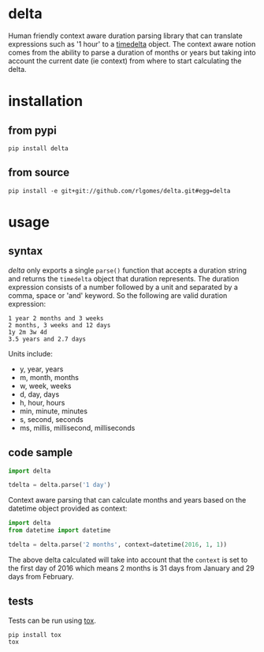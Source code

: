 # delta

Human friendly context aware duration parsing library that can translate
expressions such as '1 hour' to a [timedelta](https://docs.python.org/2/library/datetime.html#datetime.timedelta)
object. The context aware notion comes from the ability to parse a duration
of months or years but taking into account the current date (ie context) from
where to start calculating the delta.

# installation

## from pypi

```
pip install delta
```

## from source

```
pip install -e git+git://github.com/rlgomes/delta.git#egg=delta
```

# usage

## syntax

*delta* only exports a single `parse()` function that accepts a duration
string and returns the `timedelta` object that duration represents. The duration
expression consists of a number followed by a unit and separated by a comma, space
or 'and' keyword. So the following are valid duration expression:

```
1 year 2 months and 3 weeks
2 months, 3 weeks and 12 days
1y 2m 3w 4d
3.5 years and 2.7 days
```

Units include:

 * y, year, years
 * m, month, months
 * w, week, weeks
 * d, day, days
 * h, hour, hours
 * min, minute, minutes
 * s, second, seconds
 * ms, millis, millisecond, milliseconds

## code sample

```python
import delta

tdelta = delta.parse('1 day')
```

Context aware parsing that can calculate months and years based on the datetime
object provided as context:

```python
import delta
from datetime import datetime

tdelta = delta.parse('2 months', context=datetime(2016, 1, 1))
```

The above delta calculated will take into account that the `context` is set to
the first day of 2016 which means 2 months is 31 days from January and 29 days
from February.

## tests

Tests can be run using [tox](http://tox.testrun.org).

```
pip install tox
tox
```
